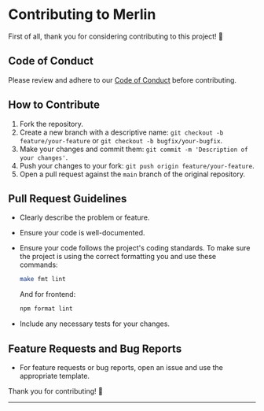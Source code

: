 # Contributing to Merlin

First of all, thank you for considering contributing to this project! 🎉

## Code of Conduct

Please review and adhere to our [Code of Conduct](CODE_OF_CONDUCT.md) before contributing.

## How to Contribute

1. Fork the repository.
2. Create a new branch with a descriptive name: `git checkout -b feature/your-feature` or `git checkout -b bugfix/your-bugfix`.
3. Make your changes and commit them: `git commit -m 'Description of your changes'`.
4. Push your changes to your fork: `git push origin feature/your-feature`.
5. Open a pull request against the `main` branch of the original repository.

## Pull Request Guidelines

- Clearly describe the problem or feature.
- Ensure your code is well-documented.
- Ensure your code follows the project's coding standards.
  To make sure the project is using the correct formatting you and use these commands:

  ```bash
  make fmt lint
  ```

   And for frontend:

   ```bash
   npm format lint
   ```

- Include any necessary tests for your changes.

## Feature Requests and Bug Reports

- For feature requests or bug reports, open an issue and use the appropriate template.

Thank you for contributing! 🚀
****
